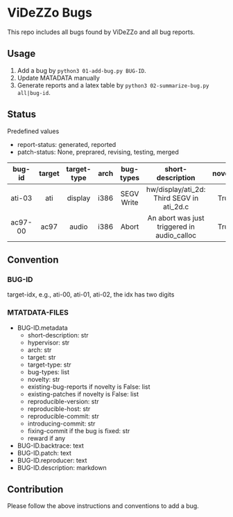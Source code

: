 # ViDeZZo Bugs

This repo includes all bugs found by ViDeZZo and all bug reports.

## Usage

1. Add a bug by `python3 01-add-bug.py BUG-ID`.
2. Update MATADATA manually
3. Generate reports and a latex table by `python3 02-summarize-bug.py all|bug-id`.

## Status

Predefined values
+ report-status: generated, reported
+ patch-status: None, preprared, revising, testing, merged

|bug-id|target|target-type|arch|bug-types|short-description|novelty|reward|report-status|patch-status|fixing-commit|
|:---:|:---:|:---:|:---:|:---:|:---:|:---:|:---:|:---:|:---:|:---:|
|ati-03|ati|display|i386|SEGV Write|hw/display/ati_2d: Third SEGV in ati_2d.c|True|None|generated|None|None|
|ac97-00|ac97|audio|i386|Abort|An abort was just triggered in audio_calloc|True|None|generated|None|None|

## Convention

### BUG-ID

target-idx, e.g., ati-00, ati-01, ati-02, the idx has two digits

### MTATDATA-FILES

+ BUG-ID.metadata
  + short-description: str
  + hypervisor: str
  + arch: str
  + target: str
  + target-type: str
  + bug-types: list
  + novelty: str
  + existing-bug-reports if novelty is False: list
  + existing-patches if novelty is False: list
  + reproducible-version: str
  + reproducible-host: str
  + reproducible-commit: str
  + introducing-commit: str
  + fixing-commit if the bug is fixed: str
  + reward if any
+ BUG-ID.backtrace: text
+ BUG-ID.patch: text
+ BUG-ID.reproducer: text
+ BUG-ID.description: markdown

## Contribution

Please follow the above instructions and conventions to add a bug.
